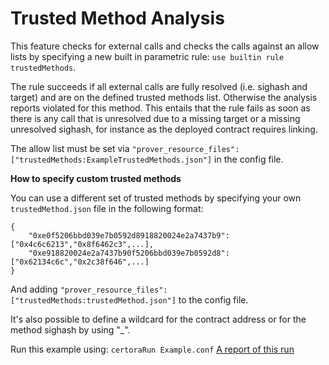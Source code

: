 # Trusted Method Analysis

This feature checks for external calls and checks the calls against an allow lists by specifying a new built in parametric rule: `use builtin rule trustedMethods`.

The rule succeeds if all external calls are fully resolved (i.e. sighash and target) and are on the defined trusted methods list. Otherwise the analysis reports violated for this method. This entails that the rule fails as soon as there is any call that is unresolved due to a missing target or a missing unresolved sighash, for instance as the deployed contract requires linking.

The allow list must be set via `"prover_resource_files": ["trustedMethods:ExampleTrustedMethods.json"]` in the config file.

**How to specify custom trusted methods**

You can use a different set of trusted methods by specifying your own `trustedMethod.json` file in the following format:
```
{
    "0xe0f5206bbd039e7b0592d8918820024e2a7437b9": ["0x4c6c6213","0x8f6462c3",...],
    "0xe918820024e2a7437b90f5206bbd039e7b0592d8": ["0x62134c6c","0x2c38f646",...]
}
```
And adding `"prover_resource_files": ["trustedMethods:trustedMethod.json"]` to the config file.

It's also possible to define a wildcard for the contract address or for the method sighash by using "_".

Run this example using:
```certoraRun Example.conf```
[A report of this run](https://prover.certora.com/output/15800/4b6ef8f696284c839d772d6826b1b126?anonymousKey=7ebf992183ae4227631ec8e3df862a5d444dc552)